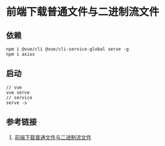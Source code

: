# 前端下载普通文件与二进制流文件

## 依赖

```shell
npm i @vue/cli @vue/cli-service-global serve -g
npm i axios
```

## 启动

```shell
// vue
vue serve
// service
serve -s
```

## 参考链接

1. [前端下载普通文件与二进制流文件](https://juejin.cn/post/6878912072780873742?utm_source=gold_browser_extension%3Futm_source%3Dgold_browser_extension)